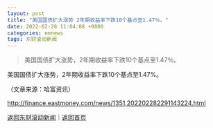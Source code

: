 ```yaml
---
layout: post
title: "美国国债扩大涨势 2年期收益率下跌10个基点至1.47％。"
date: 2022-02-28 11:04:08 +0800
categories: emnews
tags: 东财滚动新闻
---
```

> 美国国债扩大涨势，2年期收益率下跌10个基点至1.47％。

<p>美国国债扩大涨势，2年期收益率下跌10个基点至1.47%。</p><p class="em_media">（文章来源：哈富资讯）</p>

<http://finance.eastmoney.com/news/1351,202202282291143224.html>

[返回东财滚动新闻](//finews.withounder.com/emnews/)｜[返回首页](//finews.withounder.com/)
